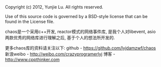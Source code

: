 Copyright (c) 2012, Yunjie Lu.  All rights reserved.

Use of this source code is governed by a BSD-style
license that can be found in the License file.


chaos是一个采用c++开发, reactor模式的网络事件库, 是我个人对libevent, asio两款优秀的网络库进行理解之后, 基于个人的想法所开发的.

更多chaos库的资料请关注以下:
github      - https://github.com/lyjdamzwf/chaos
新浪weibo   - http://weibo.com/crazyprogramerlyj
博客        - http://www.cppthinker.com

